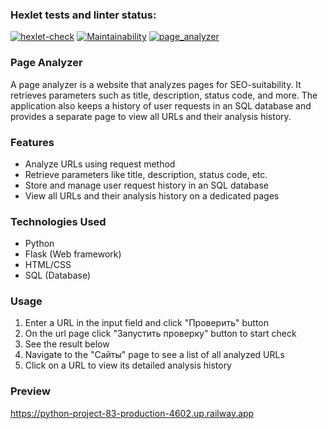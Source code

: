 ### Hexlet tests and linter status:
[![hexlet-check](https://github.com/Treskun4eg/python-project-83/actions/workflows/hexlet-check.yml/badge.svg)](https://github.com/Treskun4eg/python-project-83/actions/workflows/hexlet-check.yml)    [![Maintainability](https://api.codeclimate.com/v1/badges/f2e49a677d308c518569/maintainability)](https://codeclimate.com/github/Treskun4eg/python-project-83/maintainability)    [![page_analyzer](https://github.com/Treskun4eg/python-project-83/actions/workflows/page_analyzer_check.yml/badge.svg)](https://github.com/Treskun4eg/python-project-83/actions/workflows/page_analyzer_check.yml)

### Page Analyzer

A page analyzer is a website that analyzes pages for SEO-suitability. It retrieves parameters such as title, description, status code, and more. The application also keeps a history of user requests in an SQL database and provides a separate page to view all URLs and their analysis history.

### Features

* Analyze URLs using request method
* Retrieve parameters like title, description, status code, etc.
* Store and manage user request history in an SQL database
* View all URLs and their analysis history on a dedicated pages


### Technologies Used

* Python
* Flask (Web framework)
* HTML/CSS
* SQL (Database)

### Usage

1. Enter a URL in the input field and click "Проверить" button
2. On the url page click "Запустить проверку" button to start check
3. See the result below
4. Navigate to the "Сайты" page to see a list of all analyzed URLs
5. Click on a URL to view its detailed analysis history

### Preview
https://python-project-83-production-4602.up.railway.app
